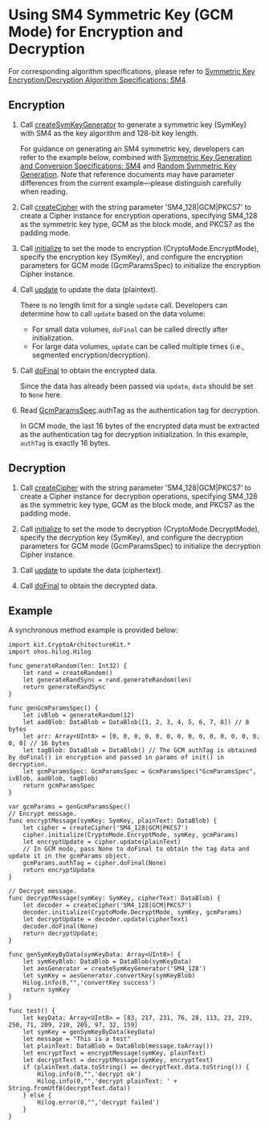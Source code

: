 # Using SM4 Symmetric Key (GCM Mode) for Encryption and Decryption

For corresponding algorithm specifications, please refer to [Symmetric Key Encryption/Decryption Algorithm Specifications: SM4](./cj-crypto-sym-encrypt-decrypt-spec.md#sm4).

## Encryption

1. Call [createSymKeyGenerator](../../../../API_Reference/source_en/apis/CryptoArchitectureKit/cj-apis-crypto.md#func-createsymkeygeneratorstring) to generate a symmetric key (SymKey) with SM4 as the key algorithm and 128-bit key length.

    For guidance on generating an SM4 symmetric key, developers can refer to the example below, combined with [Symmetric Key Generation and Conversion Specifications: SM4](./cj-crypto-sym-key-generation-conversion-spec.md#sm4) and [Random Symmetric Key Generation](./cj-crypto-generate-sym-key-randomly.md). Note that reference documents may have parameter differences from the current example—please distinguish carefully when reading.

2. Call [createCipher](../../../../API_Reference/source_en/apis/CryptoArchitectureKit/cj-apis-crypto.md#func-createcipherstring) with the string parameter 'SM4_128|GCM|PKCS7' to create a Cipher instance for encryption operations, specifying SM4_128 as the symmetric key type, GCM as the block mode, and PKCS7 as the padding mode.

3. Call [initialize](../../../../API_Reference/source_en/apis/CryptoArchitectureKit/cj-apis-crypto.md#func-initializecryptomode-key-paramsspec) to set the mode to encryption (CryptoMode.EncryptMode), specify the encryption key (SymKey), and configure the encryption parameters for GCM mode (GcmParamsSpec) to initialize the encryption Cipher instance.

4. Call [update](../../../../API_Reference/source_en/apis/CryptoArchitectureKit/cj-apis-crypto.md#func-updatedatablob) to update the data (plaintext).

    There is no length limit for a single `update` call. Developers can determine how to call `update` based on the data volume:
    - For small data volumes, `doFinal` can be called directly after initialization.
    - For large data volumes, `update` can be called multiple times (i.e., segmented encryption/decryption).

5. Call [doFinal](../../../../API_Reference/source_en/apis/CryptoArchitectureKit/cj-apis-crypto.md#func-dofinaldatablob) to obtain the encrypted data.

    Since the data has already been passed via `update`, `data` should be set to `None` here.

6. Read [GcmParamsSpec](../../../../API_Reference/source_en/apis/CryptoArchitectureKit/cj-apis-crypto.md#struct-gcmparamsspec).authTag as the authentication tag for decryption.

    In GCM mode, the last 16 bytes of the encrypted data must be extracted as the authentication tag for decryption initialization. In this example, `authTag` is exactly 16 bytes.

## Decryption

1. Call [createCipher](../../../../API_Reference/source_en/apis/CryptoArchitectureKit/cj-apis-crypto.md#func-createcipherstring) with the string parameter 'SM4_128|GCM|PKCS7' to create a Cipher instance for decryption operations, specifying SM4_128 as the symmetric key type, GCM as the block mode, and PKCS7 as the padding mode.

2. Call [initialize](../../../../API_Reference/source_en/apis/CryptoArchitectureKit/cj-apis-crypto.md#func-initializecryptomode-key-paramsspec) to set the mode to decryption (CryptoMode.DecryptMode), specify the decryption key (SymKey), and configure the decryption parameters for GCM mode (GcmParamsSpec) to initialize the decryption Cipher instance.

3. Call [update](../../../../API_Reference/source_en/apis/CryptoArchitectureKit/cj-apis-crypto.md#func-updatedatablob) to update the data (ciphertext).

4. Call [doFinal](../../../../API_Reference/source_en/apis/CryptoArchitectureKit/cj-apis-crypto.md#func-dofinaldatablob) to obtain the decrypted data.

## Example

A synchronous method example is provided below:

<!-- compile -->

```cangjie
import kit.CryptoArchitectureKit.*
import ohos.hilog.Hilog

func generateRandom(len: Int32) {
    let rand = createRandom()
    let generateRandSync = rand.generateRandom(len)
    return generateRandSync
}

func genGcmParamsSpec() {
    let ivBlob = generateRandom(12)
    let aadBlob: DataBlob = DataBlob([1, 2, 3, 4, 5, 6, 7, 8]) // 8 bytes
    let arr: Array<UInt8> = [0, 0, 0, 0, 0, 0, 0, 0, 0, 0, 0, 0, 0, 0, 0, 0] // 16 bytes
    let tagBlob: DataBlob = DataBlob() // The GCM authTag is obtained by doFinal() in encryption and passed in params of init() in decryption.
    let gcmParamsSpec: GcmParamsSpec = GcmParamsSpec("GcmParamsSpec", ivBlob, aadBlob, tagBlob)
    return gcmParamsSpec
}

var gcmParams = genGcmParamsSpec()
// Encrypt message.
func encryptMessage(symKey: SymKey, plainText: DataBlob) {
    let cipher = createCipher('SM4_128|GCM|PKCS7')
    cipher.initialize(CryptoMode.EncryptMode, symKey, gcmParams)
    let encryptUpdate = cipher.update(plainText)
    // In GCM mode, pass None to doFinal to obtain the tag data and update it in the gcmParams object.
    gcmParams.authTag = cipher.doFinal(None)
    return encryptUpdate
}

// Decrypt message.
func decryptMessage(symKey: SymKey, cipherText: DataBlob) {
    let decoder = createCipher('SM4_128|GCM|PKCS7')
    decoder.initialize(CryptoMode.DecryptMode, symKey, gcmParams)
    let decryptUpdate = decoder.update(cipherText)
    decoder.doFinal(None)
    return decryptUpdate;
}

func genSymKeyByData(symKeyData: Array<UInt8>) {
    let symKeyBlob: DataBlob = DataBlob(symKeyData)
    let aesGenerator = createSymKeyGenerator('SM4_128')
    let symKey = aesGenerator.convertKey(symKeyBlob)
    Hilog.info(0,"",'convertKey success')
    return symKey
}

func test() {
    let keyData: Array<UInt8> = [83, 217, 231, 76, 28, 113, 23, 219, 250, 71, 209, 210, 205, 97, 32, 159]
    let symKey = genSymKeyByData(keyData)
    let message = "This is a test"
    let plainText: DataBlob = DataBlob(message.toArray())
    let encryptText = encryptMessage(symKey, plainText)
    let decryptText = decryptMessage(symKey, encryptText)
    if (plainText.data.toString() == decryptText.data.toString()) {
        Hilog.info(0,"",'decrypt ok')
        Hilog.info(0,"",'decrypt plainText: ' + String.fromUtf8(decryptText.data))
    } else {
        Hilog.error(0,"",'decrypt failed')
    }
}
```